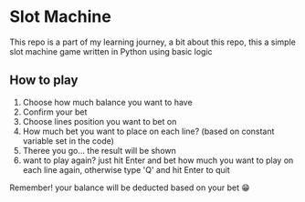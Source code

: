 # Slot Machine

This repo is a part of my learning journey, a bit about this repo, this a simple slot machine game written in Python using basic logic

## How to play

1. Choose how much balance you want to have
2. Confirm your bet
3. Choose lines position you want to bet on
4. How much bet you want to place on each line? (based on constant variable set in the code)
5. Theree you go... the result will be shown
6. want to play again? just hit Enter and bet how much you want to play on each line again, otherwise type 'Q' and hit Enter to quit

Remember! your balance will be deducted based on your bet 😁
